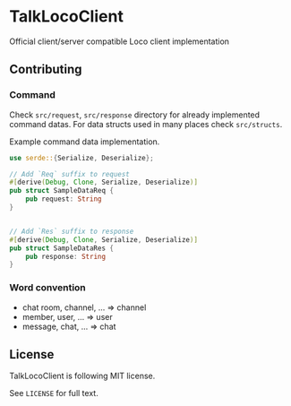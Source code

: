 # TalkLocoClient
Official client/server compatible Loco client implementation

## Contributing

### Command
Check `src/request`, `src/response` directory for already implemented command datas.
For data structs used in many places check `src/structs`.

Example command data implementation.
```rust
use serde::{Serialize, Deserialize};

// Add `Req` suffix to request
#[derive(Debug, Clone, Serialize, Deserialize)]
pub struct SampleDataReq {
    pub request: String
}


// Add `Res` suffix to response
#[derive(Debug, Clone, Serialize, Deserialize)]
pub struct SampleDataRes {
    pub response: String
}
```

### Word convention
* chat room, channel, ... => channel
* member, user, ... => user
* message, chat, ... => chat

## License
TalkLocoClient is following MIT license.

See `LICENSE` for full text.
